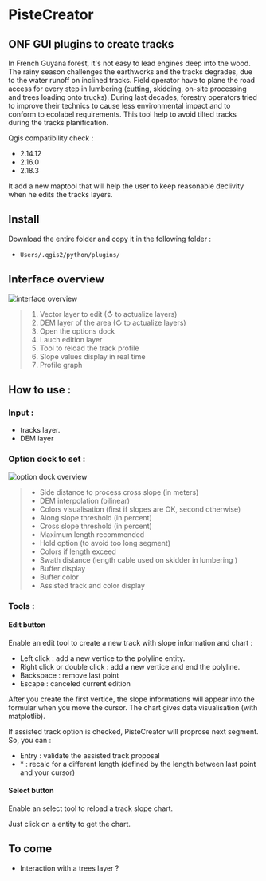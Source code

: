 # PisteCreator
## ONF GUI plugins to create tracks

In French Guyana forest, it's not easy to lead engines deep into the wood. The rainy season challenges the earthworks and the tracks degrades, due to the water runoff on inclined tracks. Field operator have to plane the road access for every step in lumbering (cutting, skidding, on-site processing and trees loading onto trucks). During last decades, forestry operators tried to improve their technics to cause less environmental impact and to conform to ecolabel requirements.
This tool help to avoid tilted tracks during the tracks planification.

Qgis compatibility check :
- 2.14.12
- 2.16.0
- 2.18.3

It add a new maptool that will help the user to keep reasonable declivity when he edits the tracks layers.

## Install

Download the entire folder and copy it in the following folder :
  - `Users/.qgis2/python/plugins/`

## Interface overview

![](http://open.geoexmachina.fr/img/article/ui_Pistecreator_en.png "interface overview")

> 1. Vector layer to edit (↻ to actualize layers)
> 2. DEM layer of the area (↻ to actualize layers)
> 3. Open the options dock
> 4. Lauch edition layer
> 5. Tool to reload the track profile
> 6. Slope values display in real time
> 7. Profile graph

## How to use :

### Input :
- tracks layer.
- DEM layer

### Option dock to set :

![](http://open.geoexmachina.fr/img/article/last_options_en.png "option dock overview")
> - Side distance to process cross slope (in meters)
> - DEM interpolation (bilinear)
> - Colors visualisation (first if slopes are OK, second otherwise)
> - Along slope threshold (in percent)
> - Cross slope threshold (in percent)
> - Maximum length recommended
> - Hold option (to avoid too long segment)
> - Colors if length exceed
> - Swath distance (length cable used on skidder in lumbering )
> - Buffer display
> - Buffer color
> - Assisted track and color display

### Tools :

#### Edit button

Enable an edit tool to create a new track with slope information and chart :
- Left click : add a new vertice to the polyline entity.
- Right click or double click : add a new vertice and end the polyline.
- Backspace : remove last point
- Escape : canceled current edition

After you create the first vertice, the slope informations will appear into the formular when you move the cursor.
The chart gives data visualisation (with matplotlib).

If assisted track option is checked, PisteCreator will proprose next segment. So, you can :
- Entry : validate the assisted track proposal
- \* : recalc for a different length (defined by the length between last point and your cursor) 

#### Select button

Enable an select tool to reload a track slope chart.

Just click on a entity to get the chart.

## To come
- Interaction with a trees layer ?
